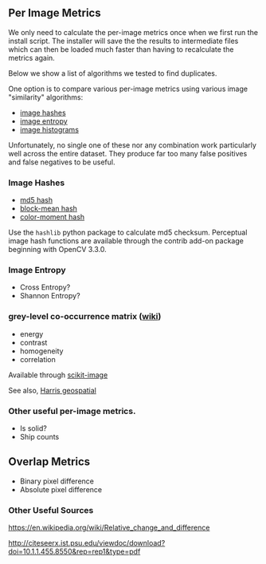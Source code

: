 ## Per Image Metrics

We only need to calculate the per-image metrics once when we first run the install script.
The installer will save the the results to intermediate files which can then be loaded much faster than having to recalculate the metrics again.  

Below we show a list of algorithms we tested to find duplicates.  

One option is to compare various per-image metrics using various image "similarity" algorithms:
- [image hashes](notebooks/eda/image_hashes.ipynb)
- [image entropy](notebooks/eda/image_entropy.ipynb)
- [image histograms](notebooks/eda/image_histograms.ipynb) 

Unfortunately, no single one of these nor any combination work particularly well across the entire dataset. 
They produce far too many false positives and false negatives to be useful.

### Image Hashes

* [md5 hash](https://docs.python.org/3/library/hashlib.html)
* [block-mean hash](https://www.phash.org/docs/pubs/thesis_zauner.pdf)
* [color-moment hash](http://www.naturalspublishing.com/files/published/54515x71g3omq1.pdf)

Use the `hashlib` python package to calculate md5 checksum.
Perceptual image hash functions are available through the contrib add-on package beginning with OpenCV 3.3.0.

### Image Entropy

* Cross Entropy?
* Shannon Entropy?

### grey-level co-occurrence matrix ([wiki](https://en.wikipedia.org/wiki/Co-occurrence_matrix))

* energy
* contrast
* homogeneity
* correlation

Available through [scikit-image](https://scikit-image.org/docs/stable/api/skimage.feature.html#greycomatrix)

See also, [Harris geospatial](https://www.harrisgeospatial.com/docs/backgroundtexturemetrics.html)

### Other useful per-image metrics.

* Is solid?
* Ship counts

## Overlap Metrics

* Binary pixel difference
* Absolute pixel difference

### Other Useful Sources

<https://en.wikipedia.org/wiki/Relative_change_and_difference>

<http://citeseerx.ist.psu.edu/viewdoc/download?doi=10.1.1.455.8550&rep=rep1&type=pdf>



